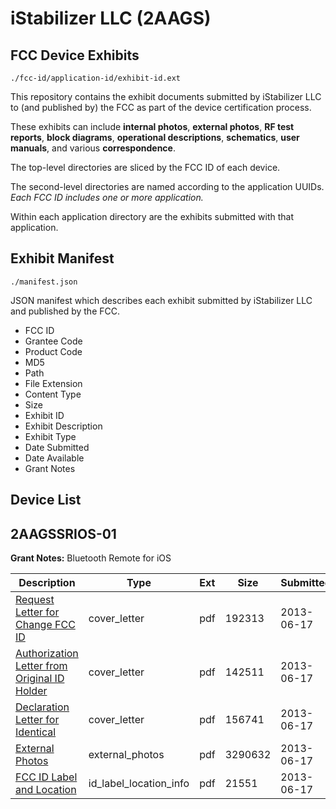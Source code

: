 # iStabilizer LLC (2AAGS)
## FCC Device Exhibits

```
./fcc-id/application-id/exhibit-id.ext
```

This repository contains the exhibit documents submitted by iStabilizer LLC to (and published by) the FCC as part of the device certification process.

These exhibits can include **internal photos**, **external photos**, **RF test reports**, **block diagrams**, **operational descriptions**, **schematics**, **user manuals**, and various **correspondence**.

The top-level directories are sliced by the FCC ID of each device.

The second-level directories are named according to the application UUIDs. *Each FCC ID includes one or more application.*

Within each application directory are the exhibits submitted with that application. 

## Exhibit Manifest

```
./manifest.json
```

JSON manifest which describes each exhibit submitted by iStabilizer LLC and published by the FCC.

- FCC ID
- Grantee Code
- Product Code
- MD5
- Path
- File Extension
- Content Type
- Size
- Exhibit ID
- Exhibit Description
- Exhibit Type
- Date Submitted
- Date Available
- Grant Notes

## Device List
## 2AAGSSRIOS-01
**Grant Notes:** Bluetooth Remote for iOS

| Description | Type | Ext | Size | Submitted | Available |
| ----------- | ---- | --- | ---- | --------- | --------- |
| [Request Letter for Change FCC ID](2AAGSSRIOS-01/c370d7232c8abbaf842ad0f83e2d4300/1992223.pdf) | cover_letter | pdf | 192313 | 2013-06-17 | 2013-06-17 |
| [Authorization Letter from Original ID Holder](2AAGSSRIOS-01/c370d7232c8abbaf842ad0f83e2d4300/1992224.pdf) | cover_letter | pdf | 142511 | 2013-06-17 | 2013-06-17 |
| [Declaration Letter for Identical](2AAGSSRIOS-01/c370d7232c8abbaf842ad0f83e2d4300/1992225.pdf) | cover_letter | pdf | 156741 | 2013-06-17 | 2013-06-17 |
| [External Photos](2AAGSSRIOS-01/c370d7232c8abbaf842ad0f83e2d4300/1987780.pdf) | external_photos | pdf | 3290632 | 2013-06-17 | 2013-06-17 |
| [FCC ID Label and Location](2AAGSSRIOS-01/c370d7232c8abbaf842ad0f83e2d4300/1992227.pdf) | id_label_location_info | pdf | 21551 | 2013-06-17 | 2013-06-17 |
